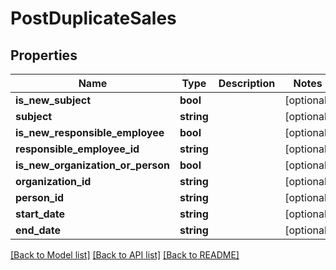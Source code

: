 # PostDuplicateSales

## Properties
Name | Type | Description | Notes
------------ | ------------- | ------------- | -------------
**is_new_subject** | **bool** |  | [optional] 
**subject** | **string** |  | [optional] 
**is_new_responsible_employee** | **bool** |  | [optional] 
**responsible_employee_id** | **string** |  | [optional] 
**is_new_organization_or_person** | **bool** |  | [optional] 
**organization_id** | **string** |  | [optional] 
**person_id** | **string** |  | [optional] 
**start_date** | **string** |  | [optional] 
**end_date** | **string** |  | [optional] 

[[Back to Model list]](../README.md#documentation-for-models) [[Back to API list]](../README.md#documentation-for-api-endpoints) [[Back to README]](../README.md)


